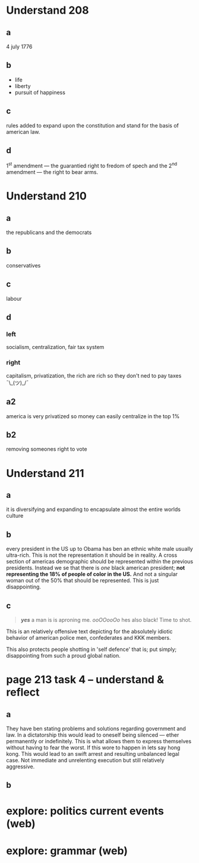 # Understand 208

## a

4 july 1776

## b

- life
- liberty
- pursuit of happiness

## c

rules added to expand upon the constitution and stand for the basis of american law.

## d

&#49;<sup>st</sup> amendment &mdash; the guarantied right to fredom of spech and the 2<sup>nd</sup> amendment &mdash; the right to bear arms.

# Understand 210

## a

the republicans and the democrats

## b

conservatives

## c

labour

## d

### left

socialism, centralization, fair tax system

### right

capitalism, privatization, the rich are rich so they don't ned to pay taxes ¯\\\_(ツ)\_/¯

## a2

america is very privatized so money can easily centralize in the top 1%

## b2

removing someones right to vote

# Understand 211

## a

it is diversifying and expanding to encapsulate almost the entire worlds culture

## b

<!-- shit thats a tangent -->

every president in the US up to Obama has ben an ethnic white male usually ultra-rich. This is not the representation it should be in reality. A cross section of americas demographic should be represented within the previous presidents. Instead we se that there is _one_ black american president; **not representing the 18% of people of color in the US.** And not a singular woman out of the 50% that should be represented. This is just disappointing.

## c

> **_yes_** a man is is aproning me. _ooOOooOo_ hes also black! Time to shot.

This is an relatively offensive text depicting for the absolutely idiotic behavior of american police men, confederates and KKK members.

This also protects people shotting in 'self defence' that is; put simply; disappointing from such a proud global nation.

# page 213 task 4 &ndash; understand & reflect

## a

They have ben stating problems and solutions regarding government and law. In a dictatorship this would lead to oneself being silenced &mdash; ether permanently or indefinitely. This is what allows them to express themselves without having to fear the worst. If this wore to happen in lets say hong kong. This would lead to an swift arrest and resulting unbalanced legal case. Not immediate and unrelenting execution but still relatively aggressive.

## b



# explore: politics current events (web)

# explore: grammar (web)
